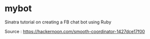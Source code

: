 # mybot
Sinatra tutorial on creating a FB chat bot using Ruby

Source : https://hackernoon.com/smooth-coordinator-1427dce17f00
